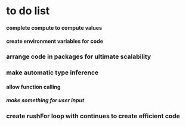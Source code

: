 # to do list
#### complete compute to compute values
#### create environment variables for code
### arrange code in packages for ultimate scalability
### make automatic type inference
#### allow function calling 
##### make something for user input
### create rushFor loop with continues to create efficient code
